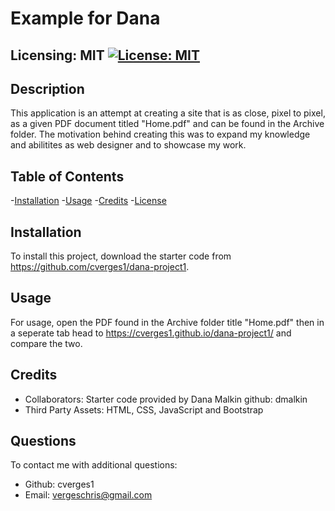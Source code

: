 
  # Example for Dana
  ## Licensing: MIT [![License: MIT](https://img.shields.io/badge/License-MIT-yellow.svg)](https://opensource.org/licenses/MIT)

  ## Description
  This application is an attempt at creating a site that is as close, pixel to pixel, as a given PDF document titled "Home.pdf" and can be found in the Archive folder. The motivation behind creating this was to expand my knowledge and abilitites as web designer and to showcase my work.  
  
  ## Table of Contents
  
  -[Installation](#installation)
  -[Usage](#usage)
  -[Credits](#credits)
  -[License](#license)  


  ## Installation
  
  To install this project, download the starter code from https://github.com/cverges1/dana-project1. 
  
  ## Usage
  
  For usage, open the PDF found in the Archive folder title "Home.pdf" then in a seperate tab head to https://cverges1.github.io/dana-project1/ and compare the two. 
  
  ## Credits
  
  - Collaborators: Starter code provided by Dana Malkin github: dmalkin
  - Third Party Assets: HTML, CSS, JavaScript and Bootstrap

  ## Questions
  To contact me with additional questions:
  - Github: cverges1
  - Email: vergeschris@gmail.com
  